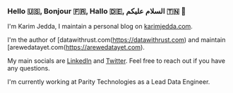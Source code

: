 ### Hello 🇺🇸, Bonjour 🇫🇷, Hallo 🇩🇪, السلام عليكم 🇹🇳 👋

I'm Karim Jedda, I maintain a personal blog on [karimjedda.com](https://karimjedda.com). 

I'm the author of [datawithrust.com(https://datawithrust.com) and maintain [arewedatayet.com(https://arewedatayet.com). 

My main socials are [LinkedIn](https://www.linkedin.com/in/karim-jedda/) and [Twitter](https://twitter.com/KarimJDDA). Feel free to reach out if you have any questions. 

I'm currently working at Parity Technologies as a Lead Data Engineer. 

<!--
**KarimJedda/KarimJedda** is a ✨ _special_ ✨ repository because its `README.md` (this file) appears on your GitHub profile.

Here are some ideas to get you started:

- 🔭 I’m currently working on ...
- 🌱 I’m currently learning ...
- 👯 I’m looking to collaborate on ...
- 🤔 I’m looking for help with ...
- 💬 Ask me about ...
- 📫 How to reach me: ...
- 😄 Pronouns: ...
- ⚡ Fun fact: ...
-->
